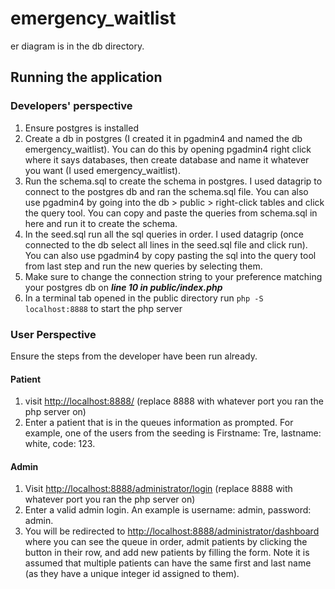 # emergency_waitlist
er diagram is in the db directory.
## Running the application
### Developers' perspective
1. Ensure postgres is installed
2. Create a db in postgres (I created it in pgadmin4 and named the db emergency_waitlist). You can do this by opening pgadmin4 right click where it says databases, then create database and name it whatever you want (I used emergency_waitlist).
3. Run the schema.sql to create the schema in postgres. I used datagrip to connect to the postgres db and ran the schema.sql file. You can also use pgadmin4 by going into the db > public > right-click tables and click the query tool. You can copy and paste the queries from schema.sql in here and run it to create the schema.
4. In the seed.sql run all the sql queries in order. I used datagrip (once connected to the db select all lines in the seed.sql file and click run). You can also use pgadmin4 by copy pasting the sql into the query tool from last step and run the new queries by selecting them.
5. Make sure to change the connection string to your preference matching your postgres db on **_line 10 in public/index.php_**
6. In a terminal tab opened in the public directory run `php -S localhost:8888` to start the php server
### User Perspective
Ensure the steps from the developer have been run already.
#### Patient
1. visit [http://localhost:8888/](http://localhost:8888/) (replace 8888 with whatever port you ran the php server on)
2. Enter a patient that is in the queues information as prompted. For example, one of the users from the seeding is Firstname: Tre, lastname: white, code: 123.
#### Admin
1. Visit [http://localhost:8888/administrator/login](http://localhost:8888/administrator/login) (replace 8888 with whatever port you ran the php server on)
2. Enter a valid admin login. An example is username: admin, password: admin.
3. You will be redirected to [http://localhost:8888/administrator/dashboard](http://localhost:8888/administrator/dashboard) where you can see the queue in order, admit patients by clicking the button in their row, and add new patients by filling the form. Note it is assumed that multiple patients can have the same first and last name (as they have a unique integer id assigned to them). 
 

